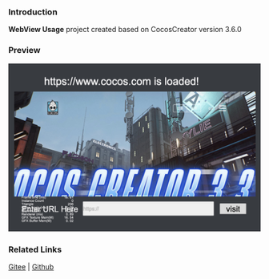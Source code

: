 ### Introduction

**WebView Usage** project created based on CocosCreator version 3.6.0

### Preview
![image](../../../image/202203/2022030202.jpg)

### Related Links
[Gitee](https://gitee.com/mirrors_cocos-creator/example-cases/tree/v2.4.3/assets/cases/02_ui/10_webview) | [Github](https://github.com/cocos-creator/example-cases/tree/v2.4.3/assets/cases/02_ui/10_webview)